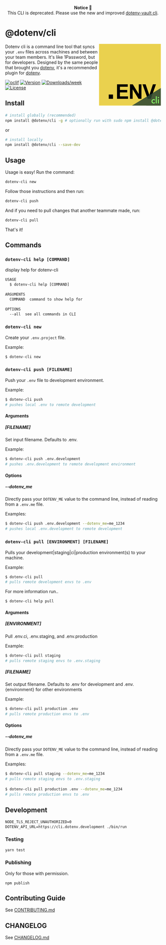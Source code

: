<p align="center">
<strong>Notice 📣</strong><br/>This CLI is deprecated. Please use the new and improved <a href="https://github.com/dotenv-org/dotenv-vault">dotenv-vault cli</a>.</a>
</p>

# @dotenv/cli

<img src="https://raw.githubusercontent.com/dotenv-org/cli/master/dotenv-cli.png" alt="@dotenv/cli" align="right" />

Dotenv cli is a command line tool that syncs your `.env` files across machines and between your team members. It's like 1Password, but for developers. Designed by the same people that brought you [dotenv](https://github.com/motdotla/dotenv), it's a recommended plugin for [dotenv](https://github.com/motdotla/dotenv).

[![oclif](https://img.shields.io/badge/cli-oclif-brightgreen.svg)](https://oclif.io)
[![Version](https://img.shields.io/npm/v/@dotenv/cli.svg)](https://npmjs.org/package/@dotenv/cli)
[![Downloads/week](https://img.shields.io/npm/dw/@dotenv/cli.svg)](https://npmjs.org/package/@dotenv/cli)
[![License](https://img.shields.io/npm/l/@dotenv/cli.svg)](https://github.com/dotenv-org/cli/blob/master/package.json)

## Install

```bash
# install globally (recommended)
npm install @dotenv/cli -g # optionally run with sudo npm install @dotenv/cli -g
```

or

```bash
# install locally
npm install @dotenv/cli --save-dev
```

## Usage

Usage is easy! Run the command:

```bash
dotenv-cli new
```

Follow those instructions and then run:

```bash
dotenv-cli push
```

And if you need to pull changes that another teammate made, run:

```bash
dotenv-cli pull
```

That's it!

## Commands

### `dotenv-cli help [COMMAND]`

display help for dotenv-cli

```
USAGE
  $ dotenv-cli help [COMMAND]

ARGUMENTS
  COMMAND  command to show help for

OPTIONS
  --all  see all commands in CLI
```

### `dotenv-cli new`

Create your `.env.project` file.

Example:

```bash
$ dotenv-cli new
```

### `dotenv-cli push [FILENAME]`

Push your `.env` file to development environment.

Example:

```bash
$ dotenv-cli push
# pushes local .env to remote development
```

#### Arguments

##### [FILENAME]

Set input filename. Defaults to .env.

Example:

```bash
$ dotenv-cli push .env.development
# pushes .env.development to remote development environment
```

#### Options

##### --dotenv_me

Directly pass your `DOTENV_ME` value to the command line, instead of reading from a `.env.me` file.

Examples:

```bash
$ dotenv-cli push .env.development --dotenv_me=me_1234
# pushes local .env.development to remote development
```

### `dotenv-cli pull [ENVIRONMENT] [FILENAME]`

Pulls your development|staging|ci|production environment(s) to your machine.

Example:

```bash
$ dotenv-cli pull
# pulls remote development envs to .env
```

For more information run..

```bash
$ dotenv-cli help pull
```

#### Arguments

##### [ENVIRONMENT]

Pull .env.ci, .env.staging, and .env.production

Example:

```bash
$ dotenv-cli pull staging
# pulls remote staging envs to .env.staging
```

##### [FILENAME]

Set output filename. Defaults to .env for development and .env.{environment} for other environments

Example:

```bash
$ dotenv-cli pull production .env
# pulls remote production envs to .env
```

#### Options

##### --dotenv_me

Directly pass your `DOTENV_ME` value to the command line, instead of reading from a `.env.me` file.

Examples:

```bash
$ dotenv-cli pull staging --dotenv_me=me_1234
# pulls remote staging envs to .env.staging

$ dotenv-cli pull production .env --dotenv_me=me_1234
# pulls remote production envs to .env
```

## Development

```
NODE_TLS_REJECT_UNAUTHORIZED=0 DOTENV_API_URL=https://cli.dotenv.development ./bin/run
```

### Testing

```
yarn test
```

### Publishing

Only for those with permission.

```
npm publish
```

## Contributing Guide

See [CONTRIBUTING.md](CONTRIBUTING.md)

## CHANGELOG

See [CHANGELOG.md](CHANGELOG.md)
